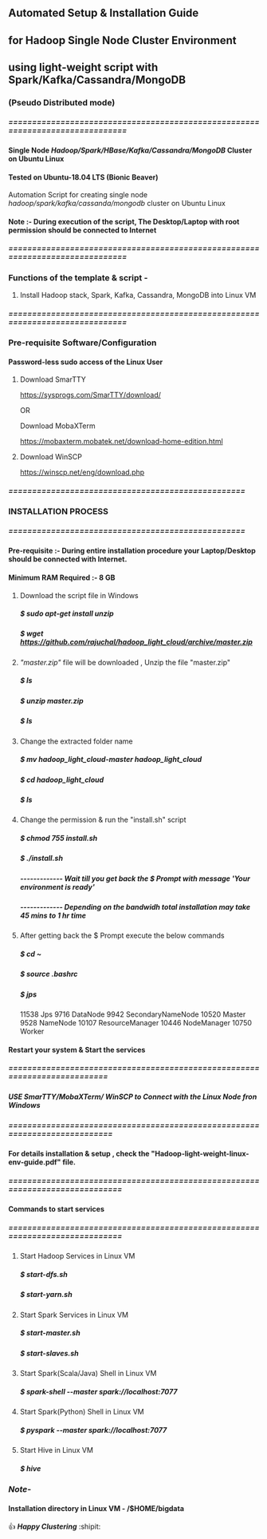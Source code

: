## Automated Setup & Installation Guide 
## for Hadoop Single Node Cluster Environment
## using light-weight script with Spark/Kafka/Cassandra/MongoDB
### (Pseudo Distributed mode)
##### ==============================================================================

#### Single Node _Hadoop/Spark/HBase/Kafka/Cassandra/MongoDB_ Cluster on Ubuntu Linux
#### Tested on Ubuntu-18.04 LTS (Bionic Beaver)

Automation Script for creating single node _hadoop/spark/kafka/cassanda/mongodb_ cluster on Ubuntu Linux 

#### Note :- During execution of the script, The Desktop/Laptop with root permission should be connected to Internet
##### ==============================================================================

### Functions of the template & script -
1. Install Hadoop stack, Spark, Kafka, Cassandra, MongoDB into Linux VM

##### ==============================================================================
### Pre-requisite Software/Configuration
#### Password-less sudo access of the Linux User

1. Download SmarTTY

	https://sysprogs.com/SmarTTY/download/
	
	OR
	
	Download MobaXTerm
	
	https://mobaxterm.mobatek.net/download-home-edition.html

2. Download WinSCP

	https://winscp.net/eng/download.php
	

	
##### ==================================================
###  INSTALLATION PROCESS
##### ==================================================

#### Pre-requisite :- During entire installation procedure your Laptop/Desktop should be connected with Internet.
#### Minimum RAM Required :- 8 GB

1. Download the script file in Windows

      ##### $ sudo apt-get install unzip 

      ##### $ wget https://github.com/rajuchal/hadoop_light_cloud/archive/master.zip

2. _"master.zip"_ file will be downloaded , Unzip the file "master.zip"

      ##### $ ls
      ##### $ unzip master.zip
      ##### $ ls

3. Change the extracted folder name

      ##### $ mv hadoop_light_cloud-master hadoop_light_cloud
      ##### $ cd hadoop_light_cloud
      ##### $ ls

4. Change the permission & run the "install.sh" script

      ##### $ chmod 755 install.sh

      ##### $ ./install.sh


      ##### ------------- Wait till you get back the $ Prompt with message 'Your environment is ready'
      ##### ------------- Depending on the bandwidh total installation may take 45 mins to 1 hr time

6. After getting back the $ Prompt execute the below commands 

      ##### $ cd ~
      ##### $ source .bashrc

      ##### $ jps
	11538 Jps
	9716 DataNode
	9942 SecondaryNameNode
	10520 Master
	9528 NameNode
	10107 ResourceManager
	10446 NodeManager
	10750 Worker

#### Restart your system & Start the services

##### ==========================================================================
##### USE SmarTTY/MobaXTerm/ WinSCP to Connect with the Linux Node fron Windows

##### ===========================================================================

#### For details installation & setup , check the "Hadoop-light-weight-linux-env-guide.pdf" file.

##### =============================================================================

#### Commands to start services

##### =============================================================================

1. Start Hadoop Services in Linux VM
    ##### $ start-dfs.sh
    ##### $ start-yarn.sh

2. Start Spark Services in Linux VM
    ##### $ start-master.sh
    ##### $ start-slaves.sh

3. Start Spark(Scala/Java) Shell  in Linux VM

    ##### $ spark-shell --master spark://localhost:7077

4. Start Spark(Python) Shell  in Linux VM

    ##### $ pyspark --master spark://localhost:7077

5. Start Hive  in Linux VM

    ##### $ hive

### *Note-*
#### Installation directory in Linux VM - /$HOME/bigdata


:+1: **_Happy Clustering_** :shipit:
